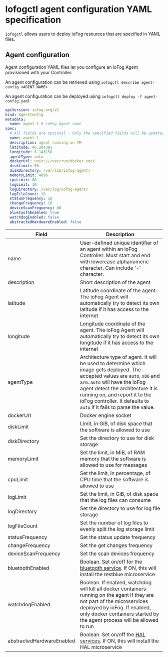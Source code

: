# Iofogctl agent configuration YAML specification

`iofogctl` allows users to deploy ioFog resources that are specified in YAML files.

## Agent configuration

Agent configuration YAML files let you configure an ioFog Agent provisioned with your Controller.

An agent configuration can be retrieved using `iofogctl describe agent-config <AGENT_NAME>`

An agent configuration can be deployed using `iofogctl deploy -f agent-config.yaml`

```yaml
apiVersion: iofog.org/v1
kind: AgentConfig
metadata:
  name: agent-1 # ioFog Agent name
spec:
  # All fields are optional - Only the specified fields will be updated
  name: agent-1
  description: agent running on VM
  latitude: 46.204391
  longitude: 6.143158
  agentType: auto
  dockerUrl: unix:///var/run/docker.sock
  diskLimit: 50
  diskDirectory: /var/lib/iofog-agent/
  memoryLimit: 4096
  cpuLimit: 80
  logLimit: 10
  logDirectory: /var/log/iofog-agent/
  logFileCount: 10
  statusFrequency: 10
  changeFrequency: 10
  deviceScanFrequency: 60
  bluetoothEnabled: true
  watchdogEnabled: false
  abstractedHardwareEnabled: false
```

| Field                       | Description                                                                                                                                                                                                                                                                                                  |
| --------------------------- | ------------------------------------------------------------------------------------------------------------------------------------------------------------------------------------------------------------------------------------------------------------------------------------------------------------ |
| name                        | User-defined unique identifier of an agent within an ioFog Controller. Must start and end with lowercase alphanumeric character. Can include '-' character.                                                                                                                                                  |
| description                 | Short description of the agent                                                                                                                                                                                                                                                                               |
| latitude                    | Latitude coordinate of the agent. The ioFog Agent will automatically try to detect its own latitude if it has access to the internet                                                                                                                                                                         |
| longitude                   | Longitude coordinate of the agent. The ioFog Agent will automatically try to detect its own longitude if it has access to the internet                                                                                                                                                                       |
| agentType                  | Architecture type of agent. It will be used to determine which image gets deployed. The accepted values are `auto`, `x86` and `arm`. `auto` will have the ioFog agent detect the architecture it is running on, and report it to the ioFog controller. It defaults to `auto` if it fails to parse the value. |
| dockerUrl                  | Docker engine socket                                                                                                                                                                                                                                                                                         |
| diskLimit                  | Limit, in GiB, of disk space that the software is allowed to use                                                                                                                                                                                                                                             |
| diskDirectory              | Set the directory to use for disk storage                                                                                                                                                                                                                                                                    |
| memoryLimit                | Set the limit, in MiB, of RAM memory that the software is allowed to use for messages                                                                                                                                                                                                                        |
| cpuLimit                   | Set the limit, in percentage, of CPU time that the software is allowed to use                                                                                                                                                                                                                                |
| logLimit                   | Set the limit, in GiB, of disk space that the log files can consume                                                                                                                                                                                                                                          |
| logDirectory               | Set the directory to use for log file storage                                                                                                                                                                                                                                                                |
| logFileCount | Set the number of log files to evenly split the log storage limit                                                                                                                                                                                                                                            |
| statusFrequency            | Set the status update frequency                                                                                                                                                                                                                                                                              |
| changeFrequency            | Set the get changes frequency                                                                                                                                                                                                                                                                                |
| deviceScanFrequency       | Set the scan devices frequency                                                                                                                                                                                                                                                                               |
| bluetoothEnabled           | Boolean. Set on/off for the [bluetooth service](../microservice-catalog/using-system-microservices/rest-blue.html). If ON, this will install the restblue microservice                                                                                                                                       |
| watchdogEnabled            | Boolean. If enabled, watchdog will kill all docker containers running on the agent if they are not part of the microservices deployed by ioFog. If enabled, only docker containers started by the agent process will be allowed to run                                                                       |
| abstractedHardwareEnabled | Boolean. Set on/off the [HAL services](../microservice-catalog/using-system-microservices/hal.html). If ON, this will install the HAL microservice                                                                                                                                                           |
